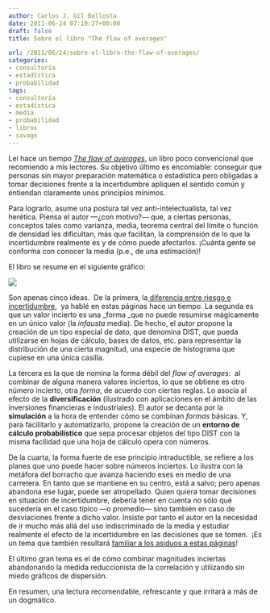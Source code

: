 ```yaml
---
author: Carlos J. Gil Bellosta
date: 2011-06-24 07:19:27+00:00
draft: false
title: Sobre el libro "The flaw of averages"

url: /2011/06/24/sobre-el-libro-the-flaw-of-averages/
categories:
- consultoría
- estadística
- probabilidad
tags:
- consultoría
- estadística
- media
- probabilidad
- libros
- savage
---
```


Leí hace un tiempo [_The flaw of averages_](http://www.flawofaverages.com/), un libro poco convencional que recomiendo a mis lectores. Su objetivo último es encomiable: conseguir que personas sin mayor preparación matemática o estadística pero obligadas a tomar decisiones frente a la incertidumbre apliquen el sentido común y entiendan claramente unos principios mínimos.

Para lograrlo, asume una postura tal vez anti-intelectualista, tal vez herética. Piensa el autor —¿con motivo?— que, a ciertas personas, conceptos tales como varianza, media, teorema central del límite o función de densidad les dificultan, más que facilitan, la comprensión de lo que la incertidumbre realmente es y de cómo puede afectarlos. ¡Cuánta gente se conforma con conocer la media (p.e., de una estimación)!

El libro se resume en el siguiente gráfico:

[![](/wp-uploads/2011/06/summary_flaw_averages.png)
](/wp-uploads/2011/06/summary_flaw_averages.png)

Son apenas cinco ideas.  De la primera, la[ diferencia entre riesgo e incertidumbre](http://www.datanalytics.com/2011/03/11/riesgo-e-incertidumbre/),  ya hablé en estas páginas hace un tiempo. La segunda es que un valor incierto es una _forma _que no puede resumirse mágicamente en un único valor (la _infausta_ media). De hecho, el autor propone la creación de un tipo especial de dato, que denomina DIST, que pueda utilizarse en hojas de cálculo, bases de datos, etc. para representar la distribución de una cierta magnitud, una especie de histograma que cupiese en una única casilla.

La tercera es la que de nomina la forma débil del _flaw of averages_:  al combinar de alguna manera valores inciertos, lo que se obtiene es otro número incierto, otra _forma_, de acuerdo con ciertas reglas. Lo asocia al efecto de la **diversificación** (ilustrado con aplicaciones en el ámbito de las inversiones financieras e industriales). El autor se decanta por la **simulación** a la hora de entender cómo se combinan _formas_ básicas. Y, para facilitarlo y automatizarlo, propone la creación de un **entorno de cálculo probabilístico** que sepa procesar objetos del tipo DIST con la misma facilidad que una hoja de cálculo opera con números.

De la cuarta, la forma fuerte de ese principio intraductible, se refiere a los planes que uno puede hacer sobre números inciertos. Lo ilustra con la metáfora del borracho que avanza haciendo eses en medio de una carretera. En tanto que se mantiene en su centro, está a salvo; pero apenas abandona ese lugar, puede ser atropellado. Quien quiera tomar decisiones en situación de incertidumbre, debería tener en cuenta no sólo qué sucedería en el caso típico —o promedio— sino también en caso de desviaciones frente a dicho valor. Insiste por tanto el autor en la necesidad de ir mucho más allá del uso indiscriminado de la media y estudiar realmente el efecto de la incertidumbre en las decisiones que se tomen.  ¡Es un tema que también resultará [familiar a los asiduos a estas páginas](http://www.datanalytics.com/blog/2011/05/26/el-problema-de-la-media-el-problema-con-la-media/)!

El último gran tema es el de cómo combinar magnitudes inciertas abandonando la medida reduccionista de la correlación y utilizando sin miedo gráficos de dispersión.

En resumen, una lectura recomendable, refrescante y que irritará a más de un dogmático.
